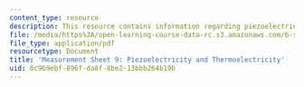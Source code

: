 ```yaml
---
content_type: resource
description: This resource contains information regarding piezoelectricity and thermoelectricity.
file: /media/https%3A/open-learning-course-data-rc.s3.amazonaws.com/6-s079-nanomaker-spring-2013/0c969ebf896fda8f8be213bbb264b19b_MIT6_S079S13_lab09.pdf
file_type: application/pdf
resourcetype: Document
title: 'Measurement Sheet 9: Piezoelectricity and Thermoelectricity'
uid: 0c969ebf-896f-da8f-8be2-13bbb264b19b
---
```

